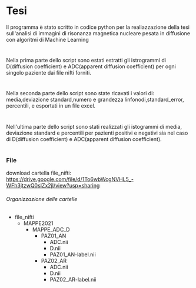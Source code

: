 # Tesi
       
Il programma è stato scritto in codice  python per la realiazzazione della tesi sull'analisi di immagini di risonanza magnetica nucleare pesata in diffusione con algoritmi di Machine Learning
#
Nella prima parte dello script sono estati estratti gli istrogrammi di D(diffusion coefficient) e ADC(apparent diffusion coefficient) per ogni singolo paziente dai file nifti forniti.
#
Nella seconda parte dello script sono state ricavati i valori di: media,deviazione standard,numero e grandezza linfonodi,standard_error, percentili, e esportati in un file excel.
#
Nell'ultima parte dello script sono stati realizzati gli istogrammi di media, deviazione standard e percentili per pazienti positivi e negativi sia nel caso di D(diffusion coefficient) e ADC(apparent diffusion coefficient). 

 #
### File

download cartella file_nifti: https://drive.google.com/file/d/1To6wbWcgNVHL5_-WFh3jtzwQ0sIZx2jl/view?usp=sharing

###### Organizzazione delle cartelle
- file_nifti
   - MAPPE2021
      - MAPPE_ADC_D
        - PAZ01_AN
        	- ADC.nii
        	- D.nii
        	- PAZ01_AN-label.nii
       	- PAZ02_AR
        	- ADC.nii
        	- D.nii
        	- PAZ02_AR-label.nii
